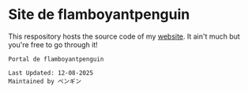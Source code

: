 # Site de flamboyantpenguin

This respository hosts the source code of my [website](https://flamboyantpenguin.in). It ain't much but you're free to go through it!

```Txt
Portal de flamboyantpenguin

Last Updated: 12-08-2025
Maintained by ペンギン
```
